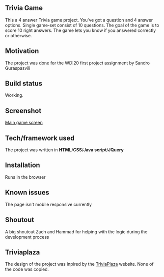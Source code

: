 ## Trivia Game
This a 4 answer Trivia game project. You've got a question and 4 answer options. Single game-set consist of 10 questions. The goal of the game is to score 10 right answers. The game lets you know if you answered correctly or otherwise.

## Motivation
The project was done for the WDI20 first project assignment by Sandro Guraspasvili

## Build status
Working.

## Screenshot
[Main game screen](https://git.generalassemb.ly/Gura-San/trivia_game/blob/master/images/game_main_screen.jpg)

[logo]: images/game_main_screen.jpg "Main game screen"


## Tech/framework used
The project was written in **HTML**/**CSS**/**Java script**/**JQuery**

## Installation
Runs in the browser

## Known issues
The page isn't mobile responsive currently

## Shoutout
A big shoutout Zach and Hammad for helping with the logic during the development process

## Triviaplaza
The design of the project was inpired by the [TriviaPlaza](http://www.triviaplaza.com/) website. None of the code was copied.
